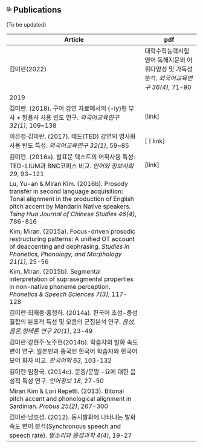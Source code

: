 ## 💦 Publications

(To be updated)

| Article|pdf|
|---|---|
| 김미란(2022)|대학수학능력시험 영어 독해지문의 어휘다양성 및 가독성 분석. _외국어교육연구 36(4),_ 71-90  | [link](https://www.kci.go.kr/kciportal/landing/article.kci?arti_id=ART002898744#none)|  
|2019 | |
|김미란. (2018). 구어 강연 자료에서의 {-ly}형 부사 + 형용사 사용 빈도 연구. _외국어교육연구 32(1)_, 109~138|[link]|
|이은정·김미란. (2017). 테드(TED) 강연의 명사화 사용 빈도 특성. _외국어교육연구 32(1)_, 59~85|[ㅣlink]|
|김미란. (2016a). 발표문 텍스트의 어휘사용 특성: TED-LIUM과 BNC코퍼스 비교. _언어와 정보사회 29_, 93~121|[link]|
|Lu, Yu-an & Miran Kim. (2016b). Prosody transfer in second language acquisition: Tonal alignment in the production of English pitch accent by Mandarin Native speakers. _Tsing Hua Journal of Chinese Studies 46(4)_, 786-816||
|Kim, Miran. (2015a). Focus-driven prosodic restructuring patterns: A unified OT account of deaccenting and dephrasing. _Studies in Phonetics, Phonology, and Morphology 21(1),_ 25-56||
|Kim, Miran. (2015b). Segmental interpretation of suprasegmental properties in non-native phoneme perception. _Phonetics & Speech Sciences 7(3),_ 117-128||
|김미란·최재웅·홍정하. (2014a). 한국어 초성-중성 결합의 분포적 특성 및 모음의 군집분석 연구. _음성,음운,형태론 연구 20(1)_, 23-49||
|김미란·강현주·노주현(2014b). 학습자의 발화 속도 변이 연구: 일본인과 중국인 한국어 학습자와 한국어 모어 화자 비교. _한국어학 63_, 103-132||
|김미란·임창국. (2014c). 문중/문말 -요에 대한 음성적 특성 연구. _언어정보 18_, 27-50||
|Miran Kim & Lori Repetti. (2013). Bitonal pitch accent and phonological alignment in Sardinian. _Probus 25(2)_, 267-300||
|김미란·남호성. (2012). 동시발화에 나타나는 발화 속도 변이 분석(Synchronous speech and speech rate). _말소리와 음성과학 4(4)_, 19-27||
